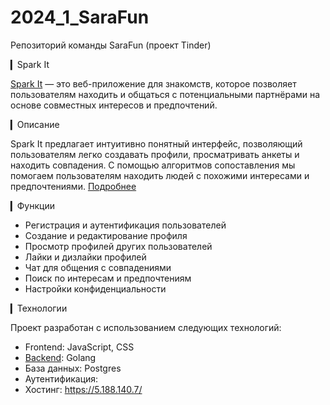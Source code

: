 # 2024_1_SaraFun
Репозиторий команды SaraFun (проект Tinder)

▎Spark It

[Spark It](https://5.188.140.7) — это веб-приложение для знакомств, 
которое позволяет пользователям находить и 
общаться с потенциальными партнёрами на основе 
совместных интересов и предпочтений.

▎Описание

Spark It предлагает интуитивно понятный интерфейс, 
позволяющий пользователям легко создавать профили, 
просматривать анкеты и находить совпадения. 
С помощью алгоритмов сопоставления мы помогаем 
пользователям находить людей с похожими интересами 
и предпочтениями.
[Подробнее](https://docs.google.com/document/d/1r6yzghalNC-jOLBCDkWPNFiBjrB0JdtCYizYOaxoYao)

▎Функции

- Регистрация и аутентификация пользователей
- Создание и редактирование профиля
- Просмотр профилей других пользователей
- Лайки и дизлайки профилей
- Чат для общения с совпадениями
- Поиск по интересам и предпочтениям
- Настройки конфиденциальности

▎Технологии

Проект разработан с использованием следующих технологий:

- Frontend: JavaScript, CSS
- [Backend](https://github.com/go-park-mail-ru/2024_2_SaraFun): Golang
- База данных: Postgres
- Аутентификация: 
- Хостинг: https://5.188.140.7/
